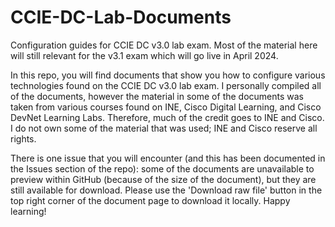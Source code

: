 # CCIE-DC-Lab-Documents
Configuration guides for CCIE DC v3.0 lab exam. Most of the material here will still relevant for the v3.1 exam which will go live in April 2024.

In this repo, you will find documents that show you how to configure various technologies found on the CCIE DC v3.0 lab exam. I personally compiled all of the documents, however the material in some of the documents was taken from various courses found on INE, Cisco Digital Learning, and Cisco DevNet Learning Labs. Therefore, much of the credit goes to INE and Cisco. I do not own some of the material that was used; INE and Cisco reserve all rights.

There is one issue that you will encounter (and this has been documented in the Issues section of the repo): some of the documents are unavailable to preview within GitHub (because of the size of the document), but they are still available for download. Please use the 'Download raw file' button in the top right corner of the document page to download it locally. Happy learning!

